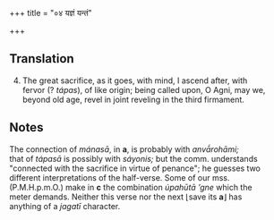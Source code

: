 +++
title = "०४ यज्ञं यन्तं"

+++
## Translation
4. The great sacrifice, as it goes, with mind, I ascend after, with  
fervor (? *tápas*), of like origin; being called upon, O Agni, may we,  
beyond old age, revel in joint reveling in the third firmament.

## Notes
The connection of *mánasā*, in **a**, is probably with *anvā́rohāmi;*  
that of *tápasā* is possibly with *sáyonis;* but the comm. understands  
"connected with the sacrifice in virtue of penance"; he guesses two  
different interpretations of the half-verse. Some of our mss.  
(P.M.H.p.m.O.) make in **c** the combination *úpahūtā ’gne* which the  
meter demands. Neither this verse nor the next ⌊save its **a**⌋ has  
anything of a *jagatī* character.
